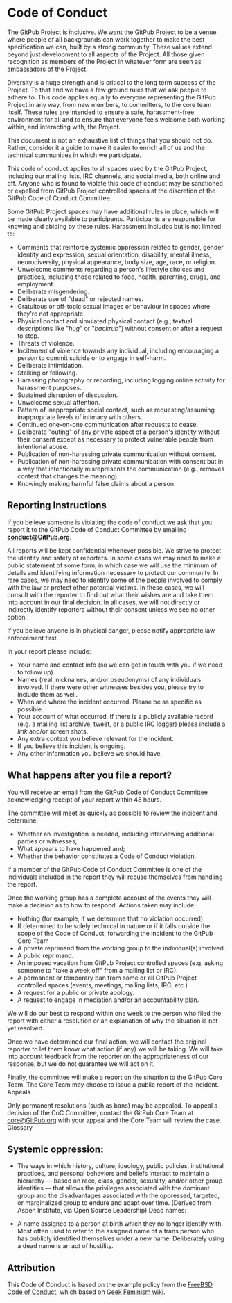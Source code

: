 # Code of Conduct

The GitPub Project is inclusive. We want the GitPub Project to be a venue where people of all backgrounds can work together to make the best specification we can, built by a strong community. These values extend beyond just development to all aspects of the Project. All those given recognition as members of the Project in whatever form are seen as ambassadors of the Project.

Diversity is a huge strength and is critical to the long term success of the Project. To that end we have a few ground rules that we ask people to adhere to. This code applies equally to everyone representing the GitPub Project in any way, from new members, to committers, to the core team itself. These rules are intended to ensure a safe, harassment-free environment for all and to ensure that everyone feels welcome both working within, and interacting with, the Project.

This document is not an exhaustive list of things that you should not do. Rather, consider it a guide to make it easier to enrich all of us and the technical communities in which we participate.

This code of conduct applies to all spaces used by the GitPub Project, including our mailing lists, IRC channels, and social media, both online and off. Anyone who is found to violate this code of conduct may be sanctioned or expelled from GitPub Project controlled spaces at the discretion of the GitPub Code of Conduct Committee.

Some GitPub Project spaces may have additional rules in place, which will be made clearly available to participants. Participants are responsible for knowing and abiding by these rules. Harassment includes but is not limited to:

* Comments that reinforce systemic oppression related to gender, gender identity and expression, sexual orientation, disability, mental illness, neurodiversity, physical appearance, body size, age, race, or religion.
* Unwelcome comments regarding a person's lifestyle choices and practices, including those related to food, health, parenting, drugs, and employment.
* Deliberate misgendering.
* Deliberate use of "dead" or rejected names.
* Gratuitous or off-topic sexual images or behaviour in spaces where they're not appropriate.
* Physical contact and simulated physical contact (e.g., textual descriptions like "*hug*" or "*backrub*") without consent or after a request to stop.
* Threats of violence.
* Incitement of violence towards any individual, including encouraging a person to commit suicide or to engage in self-harm.
* Deliberate intimidation.
* Stalking or following.
* Harassing photography or recording, including logging online activity for harassment purposes.
* Sustained disruption of discussion.
* Unwelcome sexual attention.
* Pattern of inappropriate social contact, such as requesting/assuming inappropriate levels of intimacy with others.
* Continued one-on-one communication after requests to cease.
* Deliberate "outing" of any private aspect of a person's identity without their consent except as necessary to protect vulnerable people from intentional abuse.
* Publication of non-harassing private communication without consent.
* Publication of non-harassing private communication with consent but in a way that intentionally misrepresents the communication (e.g., removes context that changes the meaning).
* Knowingly making harmful false claims about a person.

## Reporting Instructions

If you believe someone is violating the code of conduct we ask that you report it to the GitPub Code of Conduct Committee by emailing **conduct@GitPub.org**.

All reports will be kept confidential whenever possible. We strive to protect the identity and safety of reporters. In some cases we may need to make a public statement of some form, in which case we will use the minimum of details and identifying information necessary to protect our community. In rare cases, we may need to identify some of the people involved to comply with the law or protect other potential victims. In these cases, we will consult with the reporter to find out what their wishes are and take them into account in our final decision. In all cases, we will not directly or indirectly identify reporters without their consent unless we see no other option.

If you believe anyone is in physical danger, please notify appropriate law enforcement first.

In your report please include:

* Your name and contact info (so we can get in touch with you if we need to follow up)
* Names (real, nicknames, and/or pseudonyms) of any individuals involved. If there were other witnesses besides you, please try to include them as well.
* When and where the incident occurred. Please be as specific as possible.
* Your account of what occurred. If there is a publicly available record (e.g. a mailing list archive, tweet, or a public IRC logger) please include a *link* and/or screen shots.
* Any extra context you believe relevant for the incident.
* If you believe this incident is ongoing.
* Any other information you believe we should have.

## What happens after you file a report?

You will receive an email from the GitPub Code of Conduct Committee acknowledging receipt of your report within 48 hours.

The committee will meet as quickly as possible to review the incident and determine:

* Whether an investigation is needed, including interviewing additional parties or witnesses;
* What appears to have happened and;
* Whether the behavior constitutes a Code of Conduct violation.

If a member of the GitPub Code of Conduct Committee is one of the individuals included in the report they will recuse themselves from handling the report.

Once the working group has a complete account of the events they will make a decision as to how to respond. Actions taken may include:

* Nothing (for example, if we determine that no violation occurred).
* If determined to be solely technical in nature or if it falls outside the scope of the Code of Conduct, forwarding the incident to the GitPub Core Team
* A private reprimand from the working group to the individual(s) involved.
* A public reprimand.
* An imposed vacation from GitPub Project controlled spaces (e.g. asking someone to "take a week off" from a mailing list or IRC).
* A permanent or temporary ban from some or all GitPub Project controlled spaces (events, meetings, mailing lists, IRC, etc.)
* A request for a public or private apology.
* A request to engage in mediation and/or an accountability plan.

We will do our best to respond within one week to the person who filed the report with either a resolution or an explanation of why the situation is not yet resolved.

Once we have determined our final action, we will contact the original reporter to let them know what action (if any) we will be taking. We will take into account feedback from the reporter on the appropriateness of our response, but we do not guarantee we will act on it.

Finally, the committee will make a report on the situation to the GitPub Core Team. The Core Team may choose to issue a public report of the incident.
Appeals

Only permanent resolutions (such as bans) may be appealed. To appeal a decision of the CoC Committee, contact the GitPub Core Team at core@GitPub.org with your appeal and the Core Team will review the case.
Glossary

## Systemic oppression:

* The ways in which history, culture, ideology, public policies, institutional practices, and personal behaviors and beliefs interact to maintain a hierarchy — based on race, class, gender, sexuality, and/or other group identities — that allows the privileges associated with the dominant group and the disadvantages associated with the oppressed, targeted, or marginalized group to endure and adapt over time. (Derived from Aspen Institute, via Open Source Leadership)
Dead names:

* A name assigned to a person at birth which they no longer identify with. Most often used to refer to the assigned name of a trans person who has publicly identified themselves under a new name. Deliberately using a dead name is an act of hostility.

## Attribution

This Code of Conduct is based on the example policy from the [FreeBSD Code of Conduct](freebsd-coc), which based on [Geek Feminism wiki][geek-feminist-wiki].

[freebsd-coc]: https://www.freebsd.org/internal/code-of-conduct.html
[geek-feminist-wiki]: http://geekfeminism.wikia.com/wiki/Community_anti-harassment
